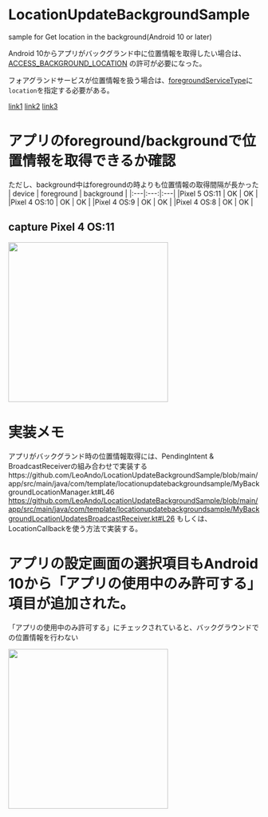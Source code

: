 # LocationUpdateBackgroundSample
sample for Get location in the background(Android 10 or later)

Android 10からアプリがバックグランド中に位置情報を取得したい場合は、[ACCESS_BACKGROUND_LOCATION](https://developer.android.com/reference/android/Manifest.permission#ACCESS_BACKGROUND_LOCATION) の許可が必要になった。

フォアグランドサービスが位置情報を扱う場合は、[foregroundServiceType](https://developer.android.com/reference/android/R.attr#foregroundServiceType)に`location`を指定する必要がある。

[link1](https://developer.android.com/about/versions/10/features#fg-service-types)
[link2](https://developer.android.com/about/versions/10/highlights#privacy_for_users)
[link3](https://developer.android.com/about/versions/10/privacy/changes#app-access-device-location)

# アプリのforeground/backgroundで位置情報を取得できるか確認

ただし、background中はforegroundの時よりも位置情報の取得間隔が長かった
| device | foreground | background |
|:---|:---:|:---|
|Pixel 5 OS:11 | OK | OK |
|Pixel 4 OS:10 | OK | OK |
|Pixel 4 OS:9 | OK | OK |
|Pixel 4 OS:8 | OK | OK |

## capture Pixel 4 OS:11
<img src="https://user-images.githubusercontent.com/16476224/121790680-a8ea2580-cc1c-11eb-9a09-60137d6c13d8.png" width=320/>

# 実装メモ
アプリがバックグランド時の位置情報取得には、PendingIntent & BroadcastReceiverの組み合わせで実装するhttps://github.com/LeoAndo/LocationUpdateBackgroundSample/blob/main/app/src/main/java/com/template/locationupdatebackgroundsample/MyBackgroundLocationManager.kt#L46
https://github.com/LeoAndo/LocationUpdateBackgroundSample/blob/main/app/src/main/java/com/template/locationupdatebackgroundsample/MyBackgroundLocationUpdatesBroadcastReceiver.kt#L26
もしくは、LocationCallbackを使う方法で実装する。

# アプリの設定画面の選択項目もAndroid 10から「アプリの使用中のみ許可する」項目が追加された。

「アプリの使用中のみ許可する」にチェックされていると、バックグラウンドでの位置情報を行わない

<img src="https://user-images.githubusercontent.com/16476224/115006050-625da080-9ee3-11eb-8849-d72701fcdff9.png" width=320 />
